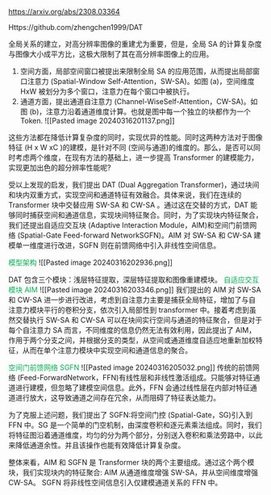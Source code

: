 https://arxiv.org/abs/2308.03364

Https://github.com/zhengchen1999/DAT

全局关系的建立，对高分辨率图像的重建尤为重要，但是，全局 SA 的计算复杂度与图像大小成平方比，这极大限制了其在高分辨率图像上的应用。

1. 空间方面，局部空间窗口被提出来限制全局 SA 的应用范围，从而提出局部窗口注意力 (Spatial-Window Self-Attention，SW-SA)。如图 (a)，空间维度 HxW 被划分为多个窗口，注意力在每个窗口中被执行。
2. 通道方面，提出通道自注意力 (Channel-WiseSelf-Attention，CW-SA)。如图 (b)，注意力沿着通道维度计算。也就是图中每一个独立的块都作为一个Token.
![[Pasted image 20240316201137.png]]

这些方法都在降低计算复杂度的同时，实现优异的性能。同时这两种方法对于图像特征 (H x W xC )的建模，是针对不同 (空间与通道)的维度的。那么，是否可以同时考虑两个维度，在现有方法的基础上，进一步提高 Transformer 的建模能力，实现更加出色的超分辨率性能呢?

受以上发现的启发，我们提出 DAT (Dual Aggregation Transformer)，通过块间和块内双重方式，实现空间和通道特征有效融合。具体来说，我们在连续的 Transformer 块中交替应用 SW-SA 和 CW-SA 。通过这在交替的方式，DAT 能够同时捕获空间和通道信息，实现块间特征聚合。同时，为了实现块内特征聚合，我们还提出自适应交互块 (Adaptive Interaction Module，AIM)和空间门前馈网络 (Spatial-Gate Feed-forward NetworkSGFN)。AIM 对 SW-SA 和 CW-SA 建模单一维度进行改进，SGFN 则在前馈网络中引入非线性空间信息。

<font color="#00b050">模型架构</font>
![[Pasted image 20240316202936.png]]

DAT 包含三个模块：浅层特征提取，深层特征提取和图像重建模块。
<font color="#00b050">自适应交互模块 AIM</font>
![[Pasted image 20240316203346.png]]
我们提出的 AIM 对 SW-SA 和 CW-SA 进一步进行改进，考虑到自注意力主要是捕获全局特征，增加了与自注意力模块平行的卷积分支，依次引入局部性到 transformer 中。接着考虑到虽然交替执行 SW-SA 和 CW-SA 可以在块间实行空间与通道的特征聚合，但是对于每个自注意力 SA 而言，不同维度的信息仍然无法有效利用，因此提出了 AIM，作用于两个分支之间，并根据分支的类型，从空间或通道维度自适应地重新加权特征，从而在单个注意力模块中实现空间和通道信息的聚合。

<font color="#00b050">空间门前馈网络 SGFN</font>
![[Pasted image 20240316205032.png]]
传统的前馈网络 (Feed-ForwardNetwork，FFN)有线性层和非线性激活组成。只能够对特征通道进行建模，但忽略了建模空间信息。此外，FFN 会通过线性层在内部对特征通道进行放大，这导致通道之间存在冗余，从而阻碍了特征表达能力。

为了克服上述问题，我们提出了 SGFN:将空间门控 (Spatial-Gate，SG)引入到 FFN 中。SG 是一个简单的门空机制，由深度卷积和逐元素乘法组成。同时，我们将特征图沿着通道维度，均匀的分为两个部分，分别送入卷积和乘法旁路中，以此来降低通道余性。并且该操作也能有效降低计算复杂度。

整体来看，AIM 和 SGFN 是 Transformer 块的两个主要组成。通过这个两个模块，我们实现块内的特征聚合:
	AIM 从通道维度增强 SW-SA，并从空间维度增强 CW-SA。
	SGFN 将非线性空间信息引入仅建模通道关系的 FFN 中。